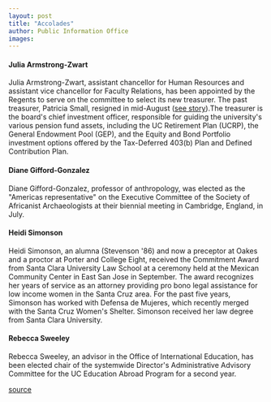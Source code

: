 ```yaml
---
layout: post
title: "Accolades"
author: Public Information Office
images:
---
```


#### Julia Armstrong-Zwart

Julia Armstrong-Zwart, assistant chancellor for Human Resources and assistant vice chancellor for Faculty Relations, has been appointed by the Regents to serve on the committee to select its new treasurer. The past treasurer, Patricia Small, resigned in mid-August ([see story][1]).The treasurer is the board's chief investment officer, responsible for guiding the university's various pension fund assets, including the UC Retirement Plan (UCRP), the General Endowment Pool (GEP), and the Equity and Bond Portfolio investment options offered by the Tax-Deferred 403(b) Plan and Defined Contribution Plan.

#### Diane Gifford-Gonzalez

Diane Gifford-Gonzalez, professor of anthropology, was elected as the  
"Americas representative" on the Executive Committee of the Society of Africanist Archaeologists at their biennial meeting in Cambridge, England, in July.

#### Heidi Simonson

Heidi Simonson, an alumna (Stevenson '86) and now a preceptor at Oakes and a proctor at Porter and College Eight, received the Commitment Award from Santa Clara University Law School at a ceremony held at the Mexican Community Center in East San Jose in September. The award recognizes her years of service as an attorney providing pro bono legal assistance for low income women in the Santa Cruz area. For the past five years, Simonson has worked with Defensa de Mujeres, which recently merged with the Santa Cruz Women's Shelter. Simonson received her law degree from Santa Clara University.

#### Rebecca Sweeley

Rebecca Sweeley, an advisor in the Office of International Education, has been elected chair of the systemwide Director's Administrative Advisory Committee for the UC Education Abroad Program for a second year.  
  

[1]: http://www.ucsc.edu/currents/00-01/08-14/ucop.small.html

[source](http://www1.ucsc.edu/currents/00-01/10-09/accolades.html "Permalink to accolades")
